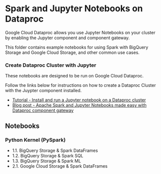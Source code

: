 # Spark and Jupyter Notebooks on Dataproc

Google Cloud Dataproc allows you use Jupyter Notebooks on your cluster by enabling the Jupyter component and component gateway. 

This folder contains example notebooks for using Spark with BigQuery Storage and Google Cloud Storage, and other common use cases.

### Create Dataproc Cluster with Jupyter

These notebooks are designed to be run on Google Cloud Dataproc.

Follow the links below for instructions on how to create a Dataproc Cluster with the Juypter component installed.

* [Tutorial - Install and run a Jupyter notebook on a Dataproc cluster](https://cloud.google.com/dataproc/docs/tutorials/jupyter-notebook)
* [Blog post - Apache Spark and Jupyter Notebooks made easy with Dataproc component gateway](https://medium.com/google-cloud/apache-spark-and-jupyter-notebooks-made-easy-with-dataproc-component-gateway-fa91d48d6a5a)

## Notebooks

### Python Kernel (PySpark)

* 1.1. BigQuery Storage & Spark DataFrames
* 1.2. BigQuery Storage & Spark SQL
* 1.3. BigQuery Storage & Spark ML
* 2.1. Google Cloud Storage & Spark DataFrames


